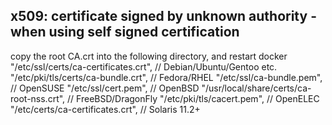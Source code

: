 ## x509: certificate signed by unknown authority - when using self signed certification
copy the root CA.crt into the following directory, and restart docker
"/etc/ssl/certs/ca-certificates.crt",     // Debian/Ubuntu/Gentoo etc.
"/etc/pki/tls/certs/ca-bundle.crt",       // Fedora/RHEL
"/etc/ssl/ca-bundle.pem",                 // OpenSUSE
"/etc/ssl/cert.pem",                      // OpenBSD
"/usr/local/share/certs/ca-root-nss.crt", // FreeBSD/DragonFly
"/etc/pki/tls/cacert.pem",                // OpenELEC
"/etc/certs/ca-certificates.crt",         // Solaris 11.2+
